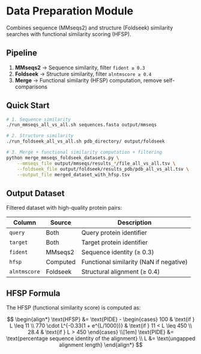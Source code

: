 # Data Preparation Module

Combines sequence (MMseqs2) and structure (Foldseek) similarity searches with functional similarity scoring (HFSP).

## Pipeline

1. **MMseqs2** → Sequence similarity, filter `fident ≥ 0.3`
2. **Foldseek** → Structure similarity, filter `alntmscore ≥ 0.4`
3. **Merge** → Functional similarity (HFSP) computation, remove self-comparisons

## Quick Start

```bash
# 1. Sequence similarity
./run_mmseqs_all_vs_all.sh sequences.fasta output/mmseqs

# 2. Structure similarity
./run_foldseek_all_vs_all.sh pdb_directory/ output/foldseek

# 3. Merge + functional similarity computation + filtering
python merge_mmseqs_foldseek_datasets.py \
    --mmseqs_file output/mmseqs/results_*/file_all_vs_all.tsv \
    --foldseek_file output/foldseek/results_pdb/pdb_all_vs_all.tsv \
    --output_file merged_dataset_with_hfsp.tsv
```

## Output Dataset

Filtered dataset with high-quality protein pairs:

| Column       | Source   | Description                             |
| ------------ | -------- | --------------------------------------- |
| `query`      | Both     | Query protein identifier                |
| `target`     | Both     | Target protein identifier               |
| `fident`     | MMseqs2  | Sequence identity (≥ 0.3)               |
| `hfsp`       | Computed | Functional similarity (NaN if negative) |
| `alntmscore` | Foldseek | Structural alignment (≥ 0.4)            |

## HFSP Formula

The HFSP (functional similarity score) is computed as:

$$
\begin{align*}
\text{HFSP} &= \text{PIDE} - \begin{cases}
100 & \text{if } L \leq 11 \\
770 \cdot L^{-0.33(1 + e^{L/1000})} & \text{if } 11 < L \leq 450 \\
28.4 & \text{if } L > 450
\end{cases} \\[1em]
\text{PIDE} &= \text{percentage sequence identity of the alignment} \\
L &= \text{ungapped alignment length}
\end{align*}
$$
